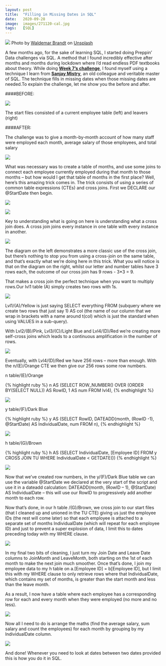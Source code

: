 ```yaml
---
layout: post
title:  "Filling in Missing Dates in SQL"
date:   2020-09-28
image:  images/271120-cal.jpg
tags:   [SQL]
---
```


![]({{site.baseurl}}/images/271120-cal.jpg)
<span>Photo by <a href="https://unsplash.com/@waldemarbrandt67w?utm_source=unsplash&amp;utm_medium=referral&amp;utm_content=creditCopyText">Waldemar Brandt</a> on <a href="https://unsplash.com/s/photos/calendar?utm_source=unsplash&amp;utm_medium=referral&amp;utm_content=creditCopyText">Unsplash</a></span>

A few months ago, for the sake of learning SQL, I started doing Preppin’ Data challenges via SQL. A method that I found incredibly effective after months and months during lockdown where I’d read endless PDF textbooks about theory. 
While doing [**Week 7’s challenge**][pd-w7], I found myself using a technique I learn from [**Sanjay Mistry**][sanj], an old colleague and veritable master of SQL. The technique fills in missing dates when those missing dates are needed.To explain the challenge, let me show you the before and after. 

####BEFORE:

![]({{site.baseurl}}/images/271120-starts.png)

The start files consisted of a current employee table (left) and leavers (right)

####AFTER:

The challenge was to give a month-by-month account of how many staff were employed each month, average salary of those employees, and total salary

![]({{site.baseurl}}/images/271120-End.PNG)

What was necessary was to create a table of months, and use some joins to connect each employee currently employed during that month to those months – but how would I get that table of months in the first place? Well, here’s this amazing trick comes in. The trick consists of using a series of common table expressions (CTEs) and cross joins. First we DECLARE our @StartDate then begin.

![]({{site.baseurl}}/images/271120-begin.PNG)

![]({{site.baseurl}}/images/271120-Overall.PNG)

Key to understanding what is going on here is understanding what a cross join does. A cross join joins every instance in one table with every instance in another.

![]({{site.baseurl}}/images/271120-CrossJoin.PNG)

The diagram on the left demonstrates a more classic use of the cross join, but there’s nothing to stop you from using a cross-join on the same table, and that’s exactly what we’re doing here in this trick.
What you will notice is that on the diagram on the right, whilst our letter and number tables have 3 rows each, the outcome of our cross join has 9 rows - 3\*3 = 9.

That makes a cross join the perfect technique when you want to multiply rows.Our lvl1 table (A) simply creates two rows with 1s.

![]({{site.baseurl}}/images/271120-lvl1.PNG)

Lvl1/(A)/Yellow is just saying SELECT everything FROM (subquery where we create two rows that just say 1) AS col (the name of our column that we wrap in brackets with a name around t(col) which is just the standard when using VALUES in a sub-query).

With Lvl2/(B)/Pink, Lvl3/(C)/Light Blue and Lvl4/(D)/Red we’re creating more self-cross joins which leads to a continuous amplification in the number of rows.

![]({{site.baseurl}}/images/271120-lvls.png)

Eventually, with Lvl4/(D)/Red we have 256 rows – more than enough. With the n/(E)/Orange CTE we then give our 256 rows some row numbers.

n table/(E)/Orange

{% highlight ruby %}
n AS (SELECT ROW_NUMBER() OVER (ORDER BY(SELECT NULL)) AS RowID, 1 AS num
	  FROM lvl4),
{% endhighlight %}

![]({{site.baseurl}}/images/271120-n.PNG)

y table/(F)/Dark Blue

{% highlight ruby %}
y AS (SELECT RowID, DATEADD(month, (RowID -1), @StartDate) AS IndividualDate, num
	  FROM n),
{% endhighlight %}

![]({{site.baseurl}}/images/271120-y.PNG)

h table/(G)/Brown

{% highlight ruby %}
h AS (SELECT IndividualDate, [Employee ID]
	  FROM y
	  CROSS JOIN TU
	  WHERE IndividualDate < GETDATE())
{% endhighlight %}

![]({{site.baseurl}}/images/271120-h.PNG)

Now that we’ve created row numbers, in the y/(F)/Dark Blue table we can use the variable @StartDate we declared at the very start of the script and use it in a dateadd calculation: DATEADD(month, (RowID – 1), @StartDate) AS IndividualDate – this will use our RowID to progressively add another month to each row. 

Now that’s done, in our h table /(G)/Brown, we cross join to our start files (that I cleaned up and unioned in the TU CTE) giving us just the employee IDs (the rest will come later) so that each employee is attached to a separate set of months IndividualDate (which will repeat for each employee ID) and just to prevent a super explosion of data, I limit this to dates preceding today with my WHERE clause.

![]({{site.baseurl}}/images/271120-final_cleaning.PNG)

In my final two bits of cleaning, I just turn my Join Date and Leave Date columns to JoinMonth and LeaveMonth, both starting on the 1st of each month to make the next join much smoother. Once that’s done, I join my employee data to my h table on a.[Employee ID] = b[Employee ID], but I limit this with my WHERE clause to only retrieve rows where that IndividualDate, which contains my set of months, is greater than the start month and less than the leave month. 

As a result, I now have a table where each employee has a corresponding row for each and every month when they were employed (no more and no less).

![]({{site.baseurl}}/images/271120-TU_J_TOGETHER.png)


Now all I need to do is arrange the maths (find the average salary, sum salary and count the employees) for each month by grouping by my IndividualDate column. 

![]({{site.baseurl}}/images/271120-Fin.PNG)

And done! Whenever you need to look at dates between two dates provided this is how you do it in SQL.


[pd-w7]:https://preppindata.blogspot.com/2020/02/2020-week-7.html
[sanj]:https://www.linkedin.com/in/sanjay-mistry-a1a894/